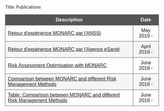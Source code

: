 Title: Publications

<style>
table {
    font-family: arial, sans-serif;
    border-collapse: collapse;
    width: 100%;
}

td, th {
    border: 1px solid #555555;
    text-align: left;
    padding: 8px;
}

th {
    background-color: #555555;
    text-align: center;
    color: white;
}

tr:nth-child(even) {
    background-color: #f5f5f5;
}
</style>



| Description | Date |
|---|:---:|
|[Retour d'expérience MONARC par l'ANSSI](/publications/retour-dexperience-monarc-par-lanssi) | May 2019 - [<i class="fa fa-history"></i>](https://github.com/monarc-project/website/commits/master/content/pages/publications/retour-dexperience-monarc-par-lanssi.md)|
|[Retour d'expérience MONARC par l'Agence eSanté](/publications/retour-dexperience-monarc-par-lagence-esante) | April 2019 - [<i class="fa fa-history"></i>](https://github.com/monarc-project/website/commits/master/content/pages/publications/retour-dexperience-monarc-par-lagence-esante.md)|
|[Risk Assessment Optimisation with MONARC](/publications/risk-assessment-optimisation-with-monarc) [<i class="fa fa-file-pdf-o" style="color:red" aria-hidden="true"></i>](/assets/files/publications/2018-HACK.LU-CASES.pdf)| June 2018 - [<i class="fa fa-history"></i>](https://github.com/monarc-project/website/commits/master/content/pages/publications/risk-assessment-optimisation-with-monarc/index.md)|
|[Comparison between MONARC and different Risk Management Methods](/publications/comparison-between-monarc-and-different-risk-management-methods)| June 2018 - [<i class="fa fa-history"></i>](https://github.com/monarc-project/website/commits/master/content/pages/publications/comparison-between-monarc-and-different-risk-management-methods/index.md)|
|[Table: Comparison between MONARC and different Risk Management Methods](/publications/table-of-comparison-between-monarc-and-different-risk-management-methods)| June 2018 - [<i class="fa fa-history"></i>](https://github.com/monarc-project/website/commits/master/content/pages/publications/Table:Comparison-between-monarc-and-different-risk-management-methods/index.md)|

